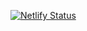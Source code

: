 [![Netlify Status](https://api.netlify.com/api/v1/badges/5b95619e-6105-4379-8750-79d4e35efec8/deploy-status)](https://app.netlify.com/sites/artificeatelier/deploys)
